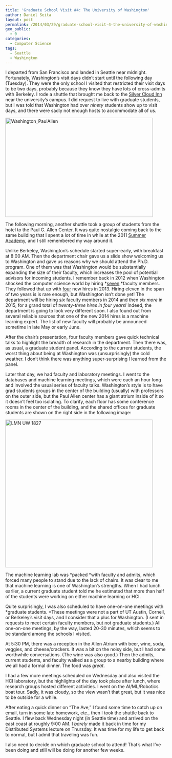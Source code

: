 ```yaml
---
title: 'Graduate School Visit #4: The University of Washington'
author: Daniel Seita
layout: post
permalink: /2014/03/29/graduate-school-visit-4-the-university-of-washington/
geo_public:
  - 0
categories:
  - Computer Science
tags:
  - Seattle
  - Washington
---
```

I departed from San Francisco and landed in Seattle near midnight. Fortunately, Washington&#8217;s visit days didn&#8217;t start until the following day (Tuesday). They were the only school I visited that restricted their visit days to be two days, probably because they know they have lots of cross-admits with Berkeley. I rode a shuttle that brought me back to the [Silver Cloud Inn][1] near the university&#8217;s campus. I did request to live with graduate students, but I was told that Washington had over *ninety* students show up to visit days, and there were sadly not enough hosts to accommodate all of us.

[<img class="aligncenter size-large wp-image-1706" src="http://seitad.files.wordpress.com/2014/03/washington_paulallen.jpg?w=460" alt="Washington_PaulAllen" width="460" height="309" />][2]

The following morning, another shuttle took a group of students from the hotel to the Paul G. Allen Center. It was quite nostalgic coming back to the same building that I spent a lot of time in while at the 2011 [Summer Academy][3], and I still remembered my way around it.

<!--more-->

Unlike Berkeley, Washington&#8217;s schedule started super-early, with breakfast at 8:00 AM. Then the department chair gave us a slide show welcoming us to Washington and gave us reasons why we should attend the Ph.D. program. One of them was that Washington would be substantially expanding the size of their faculty, which increases the pool of potential advisors for incoming students. I remember back in 2012 when Washington shocked the computer science world by hiring *[seven][4] *faculty members. They followed that up with [four][5] new hires in 2013. Hiring eleven in the span of two years is is rare enough, but Washington isn&#8217;t done yet! The department will be hiring *six* faculty members in 2014 and then *six more* in 2015, for a grand total of *twenty-three hires in four years!* Indeed, the department is going to look very different soon. I also found out from several reliable sources that one of the new 2014 hires is a machine learning expert. The list of new faculty will probably be announced sometime in late May or early June.

After the chair&#8217;s presentation, four faculty members gave quick technical talks to highlight the breadth of research in the department. Then there was, as usual, a graduate student panel. According to the current students, the worst thing about being at Washington was (unsurprisingly) the cold weather. I don&#8217;t think there was anything super-surprising I learned from the panel.

Later that day, we had faculty and laboratory meetings. I went to the databases and machine learning meetings, which were each an hour long and involved the usual series of faculty talks. Washington&#8217;s style is to have grad students groups in the center of the building (usually) with professors on the outer side, but the Paul Allen center has a giant atrium inside of it so it doesn&#8217;t feel too isolating. To clarify, each floor has some conference rooms in the center of the building, and the shared offices for graduate students are shown on the right side in the following image:

[<img class="aligncenter size-large wp-image-1708" src="http://seitad.files.wordpress.com/2014/03/paulallenatrium.jpg?w=460" alt="LMN UW 1827" width="460" height="460" />][6]

The machine learning lab was *packed *with faculty and admits, which forced many people to stand due to the lack of chairs. It was clear to me that machine learning is one of Washington&#8217;s strengths. When I had lunch earlier, a current graduate student told me he estimated that more than half of the students were working on either machine learning or HCI.

Quite surprisingly, I was also scheduled to have one-on-one meetings with *graduate students. *These meetings were not a part of UT Austin, Cornell, or Berkeley&#8217;s visit days, and I consider that a plus for Washington. (I sent in requests to meet certain faculty members, but not graduate students.) All one-on-one meetings, by the way, lasted 20-30 minutes, which seems to be standard among the schools I visited.

At 5:30 PM, there was a reception in the Allen Atrium with beer, wine, soda, veggies, and cheese/crackers. It was a bit on the noisy side, but I had some worthwhile conversations. (The wine was also good.) Then the admits, current students, and faculty walked as a group to a nearby building where we all had a formal dinner. The food was *great*.

I had a few more meetings scheduled on Wednesday and also visited the HCI laboratory, but the highlights of the day took place after lunch, where research groups hosted different activities. I went on the AI/ML/Robotics boat tour. Sadly, it was cloudy, so the view wasn&#8217;t that great, but it was nice to be outside for a while.

After eating a quick dinner on &#8220;The Ave,&#8221; I found some time to catch up on email, turn in some late homework, etc., then I took the shuttle back to Seattle. I flew back Wednesday night (in Seattle time) and arrived on the east coast at roughly 9:00 AM. I *barely* made it back in time for my Distributed Systems lecture on Thursday. It was time for my life to get back to normal, but I admit that traveling was fun.

I also need to decide on which graduate school to attend! That&#8217;s what I&#8217;ve been doing and still will be doing for another few weeks.

 [1]: http://www.silvercloud.com/university/
 [2]: http://seitad.files.wordpress.com/2014/03/washington_paulallen.jpg
 [3]: http://seitad.wordpress.com/2011/08/26/summer-academy/
 [4]: http://news.cs.washington.edu/2012/09/06/uw-cse-makes-game-changing-hires-in-machine-learning-big-data-computer-vision-and-computer-systems/
 [5]: http://news.cs.washington.edu/2013/08/31/maya-cakmak-shayan-oveis-gharan-matt-reynolds-and-zach-tatlock-join-the-uw-cse-faculty/
 [6]: http://seitad.files.wordpress.com/2014/03/paulallenatrium.jpg